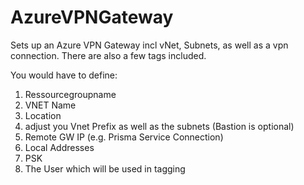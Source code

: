 # AzureVPNGateway
Sets up an Azure VPN Gateway incl vNet, Subnets, as well as a vpn connection. 
There are also a few tags included.

You would have to define:
1. Ressourcegroupname
2. VNET Name
3. Location
4. adjust you Vnet Prefix as well as the subnets (Bastion is optional)
5. Remote GW IP (e.g. Prisma Service Connection)
6. Local Addresses
7. PSK
8. The User which will be used in tagging
